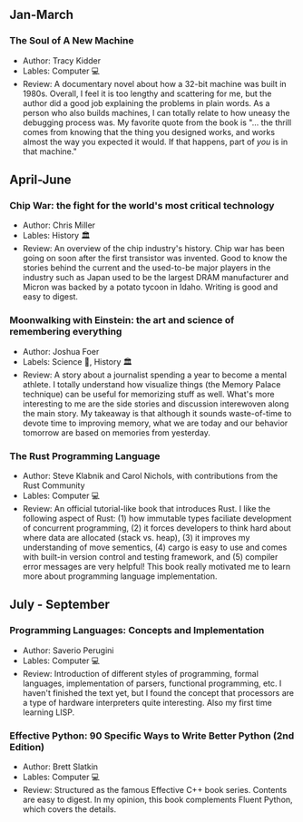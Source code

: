 ## Jan-March
### The Soul of A New Machine
- Author: Tracy Kidder
- Lables: Computer :computer:
- Review: A documentary novel about how a 32-bit machine was built in 1980s. Overall, I feel it is too lengthy and scattering for me, but the author did a good job explaining the problems in plain words. As a person who also builds machines, I can totally relate to how uneasy the debugging process was. My favorite quote from the book is "... the thrill comes from knowing that the thing you designed works, and works almost the way you expected it would. If that happens, part of *you* is in that machine."

## April-June
### Chip War: the fight for the world's most critical technology
- Author: Chris Miller
- Lables: History :classical_building:
- Review: An overview of the chip industry's history. Chip war has been going on soon after the first transistor was invented. Good to know the stories behind the current and the used-to-be major players in the industry such as Japan used to be the largest DRAM manufacturer and Micron was backed by a potato tycoon in Idaho. Writing is good and easy to digest.

### Moonwalking with Einstein: the art and science of remembering everything
- Author: Joshua Foer
- Labels: Science :microscope:, History :classical_building:
- Review: A story about a journalist spending a year to become a mental athlete. I totally understand how visualize things (the Memory Palace technique) can be useful for memorizing stuff as well. What's more interesting to me are the side stories and discussion interewoven along the main story. My takeaway is that although it sounds waste-of-time to devote time to improving memory, what we are today and our behavior tomorrow are based on memories from yesterday.  

### The Rust Programming Language
- Author: Steve Klabnik and Carol Nichols, with contributions from the Rust Community
- Lables: Computer :computer:
- Review: An official tutorial-like book that introduces Rust. I like the following aspect of Rust: (1) how immutable types faciliate development of concurrent programming, (2) it forces developers to think hard about where data are allocated (stack vs. heap), (3) it improves my understanding of move sementics, (4) cargo is easy to use and comes with built-in version control and testing framework, and (5) compiler error messages are very helpful! This book really motivated me to learn more about programming language implementation.

## July - September
### Programming Languages: Concepts and Implementation
- Author: Saverio Perugini
- Lables: Computer :computer:
- Review: Introduction of different styles of programming, formal languages, implementation of parsers, functional programming, etc. I haven't finished the text yet, but I found the concept that processors are a type of hardware interpreters quite interesting. Also my first time learning LISP.

### Effective Python: 90 Specific Ways to Write Better Python (2nd Edition)
- Author: Brett Slatkin
- Lables: Computer :computer:
- Review: Structured as the famous Effective C++ book series. Contents are easy to digest. In my opinion, this book complements Fluent Python, which covers the details.
